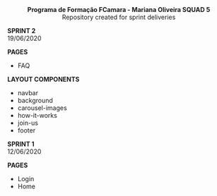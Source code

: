 <div align="center">
<strong> Programa de Formação FCamara - Mariana Oliveira SQUAD 5 </strong>
<br>
Repository created for sprint deliveries
</div>


<strong>SPRINT 2</strong><br>19/06/2020

<strong>PAGES</strong><br>
<ul><li>FAQ</li></ul>
  
<strong>LAYOUT COMPONENTS</strong><br>
<ul><li>navbar</li><li>background</li><li>carousel-images</li><li>how-it-works</li><li>join-us</li><li>footer</li></ul>

<strong>SPRINT 1</strong><br>12/06/2020

<strong>PAGES</strong><br>
<ul><li>Login</li><li>Home</li></ul>
